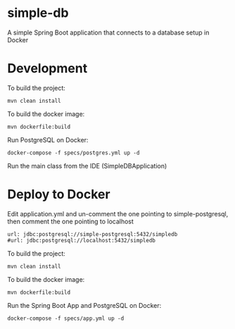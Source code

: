 # simple-db
A simple Spring Boot application that connects to a database setup in Docker

# Development
To build the project:<br/>
```
mvn clean install
```

To build the docker image:<br/>
```
mvn dockerfile:build
```

Run PostgreSQL on Docker:<br/>
```
docker-compose -f specs/postgres.yml up -d
```

Run the main class from the IDE (SimpleDBApplication)

# Deploy to Docker
Edit application.yml and un-comment the one pointing to simple-postgresql, then comment the one pointing to localhost
```
url: jdbc:postgresql://simple-postgresql:5432/simpledb
#url: jdbc:postgresql://localhost:5432/simpledb
```

To build the project:<br/>
```
mvn clean install
```

To build the docker image:<br/>
```
mvn dockerfile:build
```

Run the Spring Boot App and PostgreSQL on Docker:<br/>
```
docker-compose -f specs/app.yml up -d
```